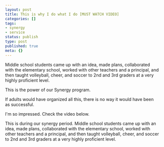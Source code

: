 ```yaml
---
layout: post
title: This is why I do what I do [MUST WATCH VIDEO]
categories: []
tags:
- synergy
- service
status: publish
type: post
published: true
meta: {}
---
```


Middle school students came up with an idea, made plans, collaborated with the elementary school, worked with other teachers and a principal, and then taught volleyball, cheer, and soccer to 2nd and 3rd graders at a very highly proficient level.

This is the power of our Synergy program.

If adults would have organized all this, there is no way it would have been as successful.

I'm so impressed. Check the video below.


This is during our synergy period. Middle school students came up with an idea, made plans, collaborated with the elementary school, worked with other teachers and a principal, and then taught volleyball, cheer, and soccer to 2nd and 3rd graders at a very highly proficient level.
